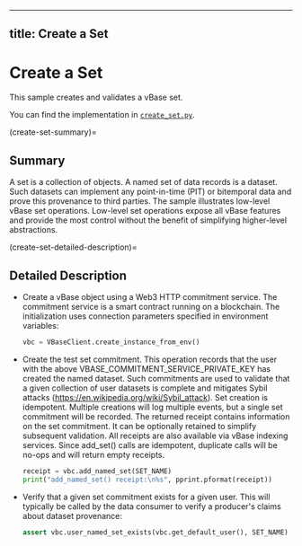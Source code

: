 ----
title: Create a Set
----

<!-- omit in toc -->
# Create a Set

This sample creates and validates a vBase set.

You can find the implementation in [`create_set.py`](https://github.com/validityBase/vbase-py-samples/blob/main/samples/create_set.py).

(create-set-summary)=
## Summary<a href="#create-set-summary" id="create-set-summary"></a>

A set is a collection of objects.
A named set of data records is a dataset.
Such datasets can implement any point-in-time (PIT) or bitemporal data
and prove this provenance to third parties.
The sample illustrates low-level vBase set operations.
Low-level set operations expose all vBase features and provide the most control
without the benefit of simplifying higher-level abstractions.

(create-set-detailed-description)=
## Detailed Description<a href="#create-set-detailed-description" id="create-set-detailed-description"></a>

- Create a vBase object using a Web3 HTTP commitment service.
The commitment service is a smart contract running on a blockchain.
The initialization uses connection parameters specified in environment variables:
    ```python
    vbc = VBaseClient.create_instance_from_env()
    ```

- Create the test set commitment.
This operation records that the user with the above VBASE_COMMITMENT_SERVICE_PRIVATE_KEY
has created the named dataset.
Such commitments are used to validate that a given collection of user datasets is complete
and mitigates Sybil attacks (https://en.wikipedia.org/wiki/Sybil_attack).
Set creation is idempotent.
Multiple creations will log multiple events, but a single set commitment will be recorded.
The returned receipt contains information on the set commitment.
It can be optionally retained to simplify subsequent validation.
All receipts are also available via vBase indexing services.
Since add_set() calls are idempotent,
duplicate calls will be no-ops and will return empty receipts.
    ```python
    receipt = vbc.add_named_set(SET_NAME)
    print("add_named_set() receipt:\n%s", pprint.pformat(receipt))
    ```

- Verify that a given set commitment exists for a given user.
This will typically be called by the data consumer to verify
a producer's claims about dataset provenance:
    ```python
    assert vbc.user_named_set_exists(vbc.get_default_user(), SET_NAME)
    ```
